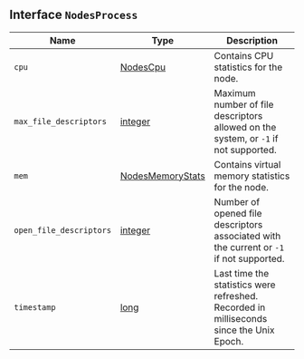 ## Interface `NodesProcess`

| Name | Type | Description |
| - | - | - |
| `cpu` | [NodesCpu](./NodesCpu.md) | Contains CPU statistics for the node. |
| `max_file_descriptors` | [integer](./integer.md) | Maximum number of file descriptors allowed on the system, or `-1` if not supported. |
| `mem` | [NodesMemoryStats](./NodesMemoryStats.md) | Contains virtual memory statistics for the node. |
| `open_file_descriptors` | [integer](./integer.md) | Number of opened file descriptors associated with the current or `-1` if not supported. |
| `timestamp` | [long](./long.md) | Last time the statistics were refreshed. Recorded in milliseconds since the Unix Epoch. |

